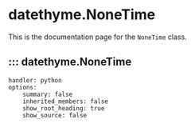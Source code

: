 # datethyme.NoneTime

This is the documentation page for the `NoneTime` class.

## ::: datethyme.NoneTime
    handler: python
    options:
        summary: false
        inherited_members: false
        show_root_heading: true
        show_source: false
